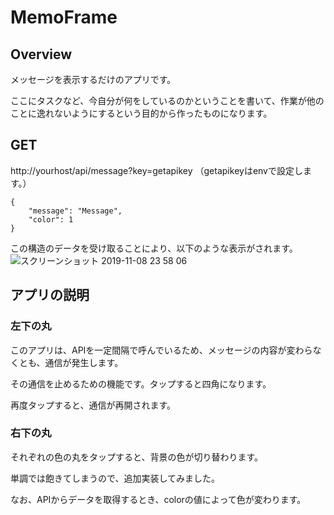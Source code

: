 # MemoFrame

## Overview
メッセージを表示するだけのアプリです。

ここにタスクなど、今自分が何をしているのかということを書いて、作業が他のことに逸れないようにするという目的から作ったものになります。

## GET
http://yourhost/api/message?key=getapikey （getapikeyはenvで設定します。）
```
{
    "message": "Message",
    "color": 1
}
```
この構造のデータを受け取ることにより、以下のような表示がされます。
![スクリーンショット 2019-11-08 23 58 06](https://user-images.githubusercontent.com/57531377/68486088-c8bca900-0283-11ea-8c97-4a309e6775c2.png)

## アプリの説明
### 左下の丸
このアプリは、APIを一定間隔で呼んでいるため、メッセージの内容が変わらなくとも、通信が発生します。

その通信を止めるための機能です。タップすると四角になります。

再度タップすると、通信が再開されます。

### 右下の丸
それぞれの色の丸をタップすると、背景の色が切り替わります。

単調では飽きてしまうので、追加実装してみました。

なお、APIからデータを取得するとき、colorの値によって色が変わります。
